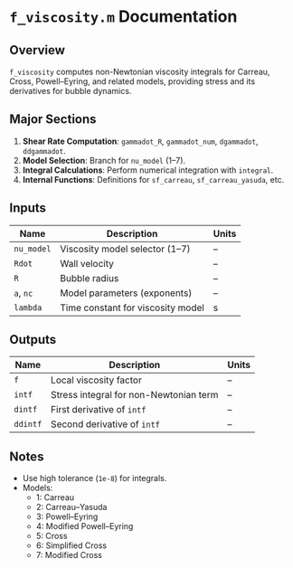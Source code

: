 # `f_viscosity.m` Documentation

## Overview
`f_viscosity` computes non-Newtonian viscosity integrals for Carreau, Cross, Powell–Eyring, and related models, providing stress and its derivatives for bubble dynamics.

## Major Sections
1. **Shear Rate Computation**: `gammadot_R`, `gammadot_num`, `dgammadot`, `ddgammadot`.
2. **Model Selection**: Branch for `nu_model` (1–7).
3. **Integral Calculations**: Perform numerical integration with `integral`.
4. **Internal Functions**: Definitions for `sf_carreau`, `sf_carreau_yasuda`, etc.

## Inputs

| Name        | Description                            | Units   |
|-------------|----------------------------------------|---------|
| `nu_model`  | Viscosity model selector (1–7)        | –       |
| `Rdot`      | Wall velocity                          | –       |
| `R`         | Bubble radius                          | –       |
| `a`, `nc`   | Model parameters (exponents)           | –       |
| `lambda`    | Time constant for viscosity model      | s       |

## Outputs

| Name     | Description                                      | Units   |
|----------|--------------------------------------------------|---------|
| `f`      | Local viscosity factor                           | –       |
| `intf`   | Stress integral for non-Newtonian term           | –       |
| `dintf`  | First derivative of `intf`                       | –       |
| `ddintf` | Second derivative of `intf`                      | –       |

## Notes
- Use high tolerance (`1e-8`) for integrals.
- Models:
  - 1: Carreau
  - 2: Carreau–Yasuda
  - 3: Powell–Eyring
  - 4: Modified Powell–Eyring
  - 5: Cross
  - 6: Simplified Cross
  - 7: Modified Cross
